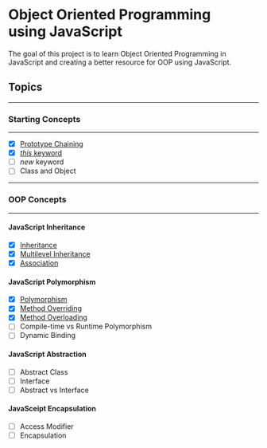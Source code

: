 # Object Oriented Programming <br> using JavaScript

The goal of this project is to learn Object Oriented Programming in JavaScript and creating a better resource for OOP using JavaScript.

## Topics

---

### Starting Concepts

---

- [x] [Prototype Chaining](/Starting%20Concepts/Prototype%20Chaining.md)
- [x] [_this_ keyword](/Starting%20Concepts/this_Keyword.md)
- [ ] _new_ keyword
- [ ] Class and Object

---

### OOP Concepts

---

#### JavaScript Inheritance

- [x] [Inheritance](/OOP%20Concepts/Inheritance/Inheritance.md)
- [x] [Multilevel Inheritance](/OOP%20Concepts/Inheritance/Multilevel_Inheritance.md)
- [x] [Association](/OOP%20Concepts/Inheritance/Association.md)

#### JavaScript Polymorphism

- [x] [Polymorphism](/OOP%20Concepts/Polymorphism/Polymorphism.md)
- [x] [Method Overriding](/OOP%20Concepts/Polymorphism/overriding.md)
- [x] [Method Overloading](/OOP%20Concepts/Polymorphism/overloading.md)
- [ ] Compile-time vs Runtime Polymorphism
- [ ] Dynamic Binding

#### JavaScript Abstraction

- [ ] Abstract Class
- [ ] Interface
- [ ] Abstract vs Interface

#### JavaSceipt Encapsulation

- [ ] Access Modifier
- [ ] Encapsulation
